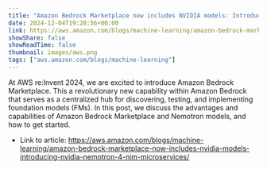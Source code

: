 ```yaml
---
title: "Amazon Bedrock Marketplace now includes NVIDIA models: Introducing NVIDIA Nemotron-4 NIM microservices"
date: 2024-12-04T19:28:56+00:00
link: https://aws.amazon.com/blogs/machine-learning/amazon-bedrock-marketplace-now-includes-nvidia-models-introducing-nvidia-nemotron-4-nim-microservices/
showShare: false
showReadTime: false
thumbnail: images/aws.png
tags: ["aws.amazon.com/blogs/machine-learning"]
---
```

At AWS re:Invent 2024, we are excited to introduce Amazon Bedrock Marketplace. This a revolutionary new capability within Amazon Bedrock that serves as a centralized hub for discovering, testing, and implementing foundation models (FMs). In this post, we discuss the advantages and capabilities of Amazon Bedrock Marketplace and Nemotron models, and how to get started.

- Link to article: https://aws.amazon.com/blogs/machine-learning/amazon-bedrock-marketplace-now-includes-nvidia-models-introducing-nvidia-nemotron-4-nim-microservices/